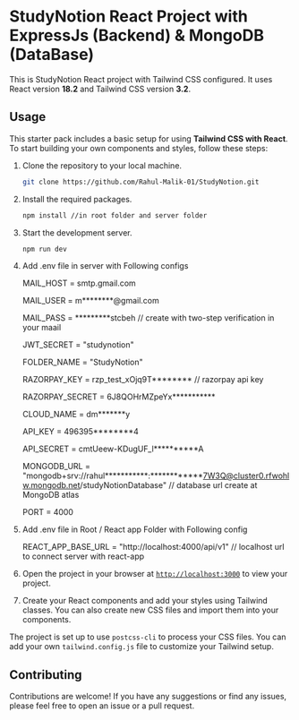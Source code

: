 # StudyNotion React Project with ExpressJs (Backend) & MongoDB (DataBase)

This is StudyNotion React project with Tailwind CSS configured. It uses React version **18.2** and Tailwind CSS version **3.2**.

## Usage

This starter pack includes a basic setup for using **Tailwind CSS with React**. To start building your own components and styles, follow these steps:

1. Clone the repository to your local machine.
    ```sh
    git clone https://github.com/Rahul-Malik-01/StudyNotion.git
    ```

1. Install the required packages.
    ```sh
    npm install //in root folder and server folder
    ```

1. Start the development server.
    ```sh
    npm run dev
    ```

1. Add .env file in server with Following configs
    
    MAIL_HOST = smtp.gmail.com
    
    MAIL_USER = m********@gmail.com
    
    MAIL_PASS = *********stcbeh   // create with two-step verification in your maail

    JWT_SECRET = "studynotion"
    
    FOLDER_NAME = "StudyNotion"

    RAZORPAY_KEY = rzp_test_xOjq9T********   // razorpay api key
    
    RAZORPAY_SECRET = 6J8QOHrMZpeYx***********

    CLOUD_NAME = dm*******y
    
    API_KEY = 496395********4
    
    API_SECRET = cmtUeew-KDugUF_l**********A

    MONGODB_URL = "mongodb+srv://rahul***********:************7W3Q@cluster0.rfwohlw.mongodb.net/studyNotionDatabase"    // database url create at MongoDB atlas
    
    PORT = 4000
    
    
1. Add .env file in Root / React app Folder with Following config

    REACT_APP_BASE_URL = "http://localhost:4000/api/v1"  // localhost url to connect server with react-app
    
1. Open the project in your browser at [`http://localhost:3000`](http://localhost:3000) to view your project.
1. Create your React components and add your styles using Tailwind classes. You can also create new CSS files and import them into your components.

The project is set up to use `postcss-cli` to process your CSS files. You can add your own `tailwind.config.js` file to customize your Tailwind setup.

## Contributing

Contributions are welcome! If you have any suggestions or find any issues, please feel free to open an issue or a pull request.
